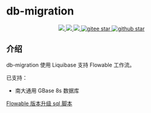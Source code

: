 # db-migration
<p align="center">
    <a target="_blank" href="https://search.maven.org/search?q=g:%22com.github.mengweijin%22%20AND%20a:%22db-migration-flowable%22">
        <img src="https://img.shields.io/maven-central/v/com.github.mengweijin/db-migration-flowable?label=db-migration-flowable&color=blue" />
    </a>
	<a target="_blank" href="https://github.com/mengweijin/db-migration-flowable/blob/master/LICENSE">
		<img src="https://img.shields.io/badge/license-Apache2.0-blue.svg" />
	</a>
	<a target="_blank" href="https://www.oracle.com/technetwork/java/javase/downloads/index.html">
		<img src="https://img.shields.io/badge/JDK-8+-green.svg" />
	</a>
	<a target="_blank" href="https://gitee.com/mengweijin/db-migration-flowable/stargazers">
		<img src="https://gitee.com/mengweijin/db-migration-flowable/badge/star.svg?theme=dark" alt='gitee star'/>
	</a>
	<a target="_blank" href='https://github.com/mengweijin/db-migration-flowable'>
		<img src="https://img.shields.io/github/stars/mengweijin/db-migration-flowable.svg?style=social" alt="github star"/>
	</a>
</p>

## 介绍

db-migration 使用 Liquibase 支持 Flowable 工作流。

已支持：

* 南大通用 GBase 8s 数据库

[Flowable 版本升级 sql 脚本](https://github.com/flowable/flowable-engine/tree/main/distro/sql/upgrade/all)
